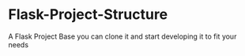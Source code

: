 # Flask-Project-Structure
A Flask Project Base you can clone it and start developing it to fit your needs
